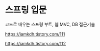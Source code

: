 # 스프링 입문 
코드로 배우는 스프링 부트, 웹 MVC, DB 접근기술

https://iamkdh.tistory.com/111

https://iamkdh.tistory.com/112

